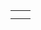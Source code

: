 <table border="0">
 <tr>
    <td><b style="font-size:20px"></b></td>
    <td><b style="font-size:20px"></b></td>
 </tr>
 <tr>
  <td></td><td></td>
 </tr>
</table>
